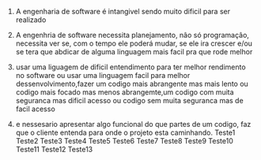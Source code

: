 1) A engenharia de software é intangivel sendo muito dificil para ser realizado

2) A engenhria de software necessita planejamento, nâo só programaçâo, necessita ver se, com o tempo ele poderá mudar, se ele ira crescer e/ou se tera que abdicar de alguma linguagem mais facil pra que rode melhor

3) usar uma liguagem de dificil entendimento para ter melhor rendimento no software ou usar uma linguagem facil para melhor dessenvolvimento,fazer um codigo mais abrangente mas mais lento ou codigo mais focado mas menos abrangemte,um codigo com muita seguranca mas dificil acesso ou codigo sem muita seguranca mas de facil acesso

4) e nessesario apresentar algo funcional do que partes de um codigo, faz que o cliente entenda para onde o projeto esta caminhando.
Teste1
Teste2
Teste3
Teste4
Teste5
Teste6
Teste7
Teste8
Teste9
Teste10
Teste11
Teste12
Teste13